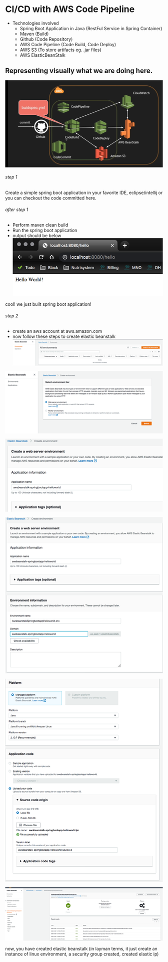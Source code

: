 # CI/CD with AWS Code Pipeline 

- Technologies involved
  - Spring Boot Application in Java (RestFul Service in Spring Container)
  - Maven (Build)
  - Github (Code Repository)
  - AWS Code Pipeline (Code Build, Code Deploy)
  - AWS S3 (To store artifacts eg. .jar files)
  - AWS ElasticBeanStalk

## Representing visually what we are doing here.
![GitHub Logo](/images/arch.png)

###### step 1
Create a simple spring boot application in your favorite IDE, eclipse/intellij or you can checkout the code committed here.

###### after step 1
- Perform maven clean build
- Run the spring boot application
- output should be below
![GitHub Logo](/images/step1-output.png)

cool! we just built spring boot application!

###### step 2
- create an aws account at aws.amazon.com
- now follow these steps to create elastic beanstalk
![GitHub Logo](/images/ebs1.png)

![GitHub Logo](/images/ebs2.png)

![GitHub Logo](/images/ebs3.png)

![GitHub Logo](/images/ebs4.png)

![GitHub Logo](/images/ebs5.png)

![GitHub Logo](/images/ebs6.png)

now, you have created elastic beanstalk (in layman terms, it just create an instance of linux environment, a security group created, created elastic ip)
